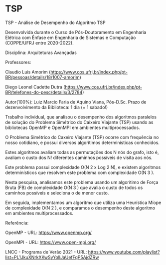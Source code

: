 # TSP
TSP - Análise de Desempenho do Algoritmo TSP

Desenvolvida durante o Curso de Pós-Doutoramento em Engenharia Elétrica com Ênfase em Engenharia de Sistemas e Computação (COPPE/UFRJ entre 2020-2022).

Disciplina: Arquiteturas Avançadas 

Professores:

Claudio Luis Amorim (https://www.cos.ufrj.br/index.php/pt-BR/pessoas/details/18/1007-amorim)

Diego Leonel Cadette Dutra (https://www.cos.ufrj.br/index.php/pt-BR/telefones-do-pesc/details/3/2784)

Autor(100%): Luiz Marcio Faria de Aquino Viana, Pós-D.Sc. Prazo de dezenvolvimento da Biblioteca: 1 dia (= 1 sabado!)

Trabalho individual, que analisou o desempenho dos algoritmos paralelos de solução do Problema Simétrico do Caixeiro Viajante (TSP) usando as bibliotecas OpenMP e OpenMPI em ambientes multiprocessados.

O Problema Simétrico do Caxeiro Viajante (TSP) ocorre com frequência no nosso cotidiano, e possui diversos algorítimos determinísticas conhecidos. 

Estes algoritmos avaliam todas as permutações dos N nós do grafo, isto é, avaliam o custo dos N! diferentes caminhos possíveis de visita aos nós.

Este problema possui complexidade O(N 2 x Log 2 N), e existem algoritmos determinísticos que resolvem este problema com complexidade O(N 3 ).

Nesta pesquisa, analisamos este problema usando um algorítimo de Força Bruta (FB) de complexidade O(N 3 ) que avalia o custo de todos os caminhos possíveis e seleciona o de menor custo.

Em seguida, implementamos um algoritmo que utiliza uma Heurística Míope de complexidade O(N 2 ), e comparamos o desempenho deste algoritmo em ambientes multiprocessados.

Referência:

OpenMP - URL: https://www.openmp.org/

OpenMPI - URL: https://www.open-mpi.org/

LNCC - Programa de Verão 2021 - URL: https://www.youtube.com/playlist?list=PL1JkuXNrkXKwSyYollJaUefFqP5AjdZRw
